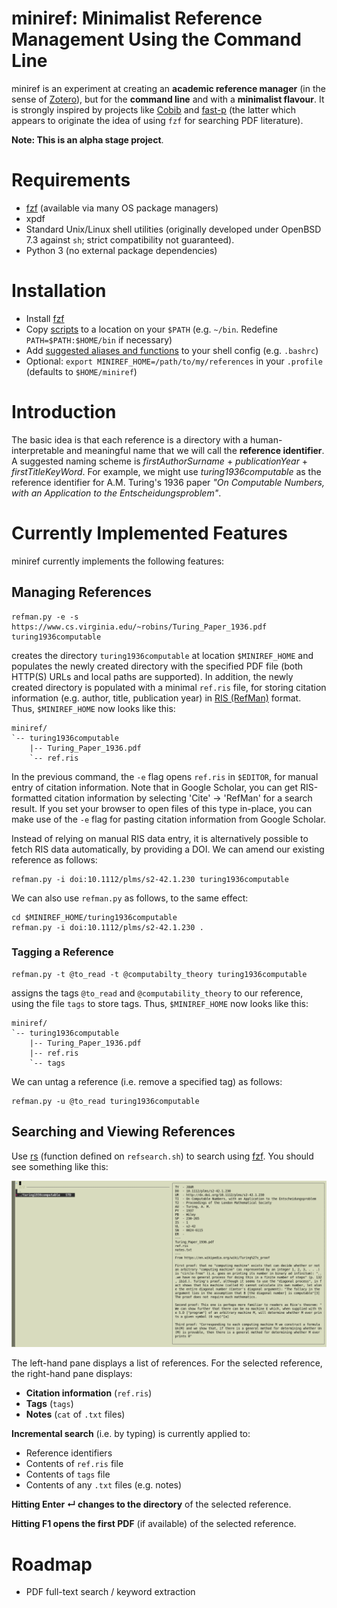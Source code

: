# miniref: Minimalist Reference Management Using the Command Line
miniref is an experiment at creating an **academic reference manager** (in the sense of [Zotero](https://www.zotero.org)), but for the **command line** and with a **minimalist flavour**. It is strongly inspired by projects like [Cobib](https://mrossinek.gitlab.io/programming/introducing-cobib/) and [fast-p](https://github.com/bellecp/fast-p) (the latter which appears to originate the idea of using `fzf` for searching PDF literature).

**Note: This is an alpha stage project**.

# Requirements
* [fzf](https://github.com/junegunn/fzf) (available via many OS package managers)
* xpdf
* Standard Unix/Linux shell utilities (originally developed under OpenBSD 7.3 against `sh`; strict compatibility not guaranteed).
* Python 3 (no external package dependencies)

# Installation
* Install [fzf](https://github.com/junegunn/fzf)
* Copy [scripts](scripts) to a location on your `$PATH` (e.g. `~/bin`. Redefine `PATH=$PATH:$HOME/bin` if necessary)
* Add [suggested aliases and functions](aliases/aliases) to your shell config (e.g. `.bashrc`)
* Optional: `export MINIREF_HOME=/path/to/my/references` in your `.profile` (defaults to `$HOME/miniref`)
  
# Introduction
The basic idea is that each reference is a directory with a human-interpretable and meaningful name that we will call the **reference identifier**. A suggested naming scheme is *firstAuthorSurname* + *publicationYear* + *firstTitleKeyWord*. For example, we might use *turing1936computable* as the reference identifier for A.M. Turing's 1936 paper *"On Computable Numbers, with an Application to the Entscheidungsproblem"*.

# Currently Implemented Features
miniref currently implements the following features:

## Managing References
```
refman.py -e -s https://www.cs.virginia.edu/~robins/Turing_Paper_1936.pdf turing1936computable
```
creates the directory `turing1936computable` at location `$MINIREF_HOME` and populates the newly created directory with the specified PDF file (both HTTP(S) URLs and local paths are supported). In addition, the newly created directory is populated with a minimal `ref.ris` file, for storing citation information (e.g. author, title, publication year) in [RIS (RefMan)](https://en.wikipedia.org/wiki/RIS_(file_format)) format. Thus, `$MINIREF_HOME` now looks like this:
```
miniref/
`-- turing1936computable
    |-- Turing_Paper_1936.pdf
    `-- ref.ris
```

In the previous command, the `-e` flag opens `ref.ris` in `$EDITOR`, for manual entry of citation information. Note that in Google Scholar, you can get RIS-formatted citation information by selecting 'Cite' → 'RefMan' for a search result. If you set your browser to open files of this type in-place, you can make use of the `-e` flag for pasting citation information from Google Scholar.

Instead of relying on manual RIS data entry, it is alternatively possible to fetch RIS data automatically, by providing a DOI. We can amend our existing reference as follows:
```
refman.py -i doi:10.1112/plms/s2-42.1.230 turing1936computable
```
We can also use `refman.py` as follows, to the same effect:
```
cd $MINIREF_HOME/turing1936computable
refman.py -i doi:10.1112/plms/s2-42.1.230 .
```

### Tagging a Reference
```
refman.py -t @to_read -t @computabilty_theory turing1936computable
```
assigns the tags `@to_read` and `@computability_theory` to our reference, using the file `tags` to store tags. Thus, `$MINIREF_HOME` now looks like this:
```
miniref/
`-- turing1936computable
    |-- Turing_Paper_1936.pdf
    |-- ref.ris
    `-- tags
```
We can untag a reference (i.e. remove a specified tag) as follows:
```
refman.py -u @to_read turing1936computable
```

## Searching and Viewing References
Use [rs](aliases/aliases) (function defined on `refsearch.sh`) to search using [fzf](https://github.com/junegunn/fzf). You should see something like this:

![screenshot](screenshots/rs.png)

The left-hand pane displays a list of references. For the selected reference, the right-hand pane displays:
* **Citation information** (`ref.ris`)
* **Tags** (`tags`)
* **Notes** (`cat` of `.txt` files)

**Incremental search** (i.e. by typing) is currently applied to:
* Reference identifiers
* Contents of `ref.ris` file
* Contents of `tags` file
* Contents of any `.txt` files (e.g. notes)

**Hitting Enter ↵ changes to the directory** of the selected reference.

**Hitting F1 opens the first PDF** (if available) of the selected reference.

# Roadmap
* PDF full-text search / keyword extraction

